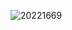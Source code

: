 ![20221669](https://user-images.githubusercontent.com/113004114/204718551-79f1d044-2978-4103-8a0e-e9d9bcc5b225.PNG)
